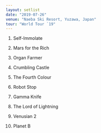 ```yaml
---
layout: setlist
date: "2019-07-26"
venue: "Naeba Ski Resort, Yuzawa, Japan"
tour: "World Tour `19"
---
```



 1. Self-Immolate

 2. Mars for the Rich

 3. Organ Farmer

 4. Crumbling Castle

 5. The Fourth Colour

 6. Robot Stop

 7. Gamma Knife

 8. The Lord of Lightning

 9. Venusian 2

10. Planet B
